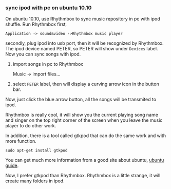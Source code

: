 ### sync ipod with pc on ubuntu 10.10

On ubuntu 10.10, use Rhythmbox to sync music repository in pc with ipod shuffle. Run Rhythmbox first,

    Application -> sound&video ->Rhythmbox music player

secondly, plug ipod into usb port, then it will be recognized by Rhythmbox.
The ipod device named PETER, so PETER will show under `Devices` label. Now you
can sync songs with ipod.

1. import songs in pc to Rhythmbox

    Music -> import files...

2. select `PETER` label, then will display a curving arrow icon in the button
   bar.

Now, just click the blue arrow button, all the songs will be transmited to ipod.

Rhythmbox is really cool, it will show you the current playing song name and
singer on the top right corner of the screen when you leave the music player
to do other work.

In addition, there is a tool called gtkpod that can do the same work and with
more function.

    sudo apt-get install gtkpod

You can get much more information from a good site about ubuntu, [ubuntu
guide][1].

Now, I prefer gtkpod than Rhythmbox. Rhythmbox is a little strange, it will
create many folders in ipod.

[1]: http://ubuntuguide.net/get-ipod-touchipad-recognized-sync-with-gtkpod-in-ubuntu-10-1010-04
